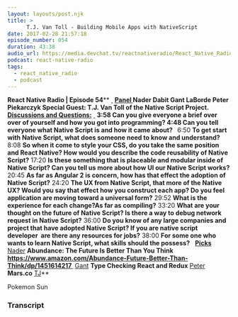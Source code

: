 ```yaml
---
layout: layouts/post.njk
title: >
      T.J. Van Toll - Building Mobile Apps with NativeScript
date: 2017-02-28 21:57:18
episode_number: 054
duration: 43:38
audio_url: https://media.devchat.tv/reactnativeradio/React_Native_Radio_Episode_54.mp3
podcast: react-native-radio
tags: 
  - react_native_radio
  - podcast
---
```


 **React Native Radio | Episode 54**** <u> </u> ****<u>Panel </u>** Nader Dabit Gant LaBorde Peter Piekarczyk Special Guest: **T.J. Van Toll of the Native Script Project.** &nbsp; **<u>Discussions and Questions:</u>**** <u> </u> ****3:58** Can you give everyone a brief over over of yourself and how you got into programming? **4:48** Can you tell everyone what Native Script is and how it came about? **&nbsp;**** 6:50 **To get start with Native Script, what does someone need to know and understand?** 8:08 **So when it come to style your CSS, do you take the same position and React Native? How would you describe the code reusability of Native Script?** 17:20 **Is these something that is placeable and modular inside of Native Script? Can you tell us more about how UI our Native Script works?** 20:45 **As far as Angular 2 is concern, how has that effect the adoption of Native Script?** 24:20 **The UX from Native Script, that more of the Native UX? Would you say that effect how you construct each app? Do you feel application are moving toward a universal form?** 29:52 **What is the experience for each change?As far as compiling?** 33:20 **What are your thought on the future of Native Script? Is there a way to debug network request in Native Script?** 36:00 **Do you know of any large companies and project that have adopted Native Script? If you are native script developer&nbsp; are there any resources for jobs?** 38:00 **For some one who wants to learn Native Script, what skills should the possess?** &nbsp; ****<u>Picks </u>**** <u>Nader</u> **Abundance: The Future Is Better Than You Think https://www.amazon.com/Abundance-Future-Better-Than-Think/dp/1451614217<u> </u>** <u>Gant</u> **Type Checking React and Redux** <u>Peter</u> **Mars.co** <u>TJ</u>**

Pokemon Sun



### Transcript


